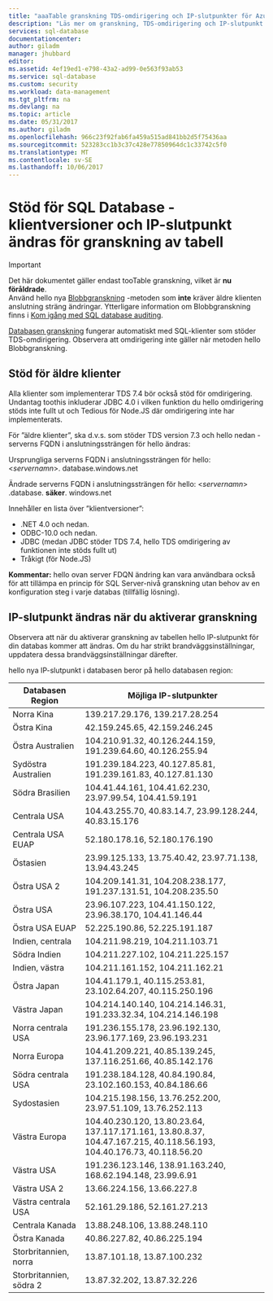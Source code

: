 ```yaml
---
title: "aaaTable granskning TDS-omdirigering och IP-slutpunkter för Azure SQL Database | Microsoft Docs"
description: "Läs mer om granskning, TDS-omdirigering och IP-slutpunkt ändringar när du implementerar tabell granskning i Azure SQL Database."
services: sql-database
documentationcenter: 
author: giladm
manager: jhubbard
editor: 
ms.assetid: 4ef19ed1-e798-43a2-ad99-0e563f93ab53
ms.service: sql-database
ms.custom: security
ms.workload: data-management
ms.tgt_pltfrm: na
ms.devlang: na
ms.topic: article
ms.date: 05/31/2017
ms.author: giladm
ms.openlocfilehash: 966c23f92fab6fa459a515ad841bb2d5f75436aa
ms.sourcegitcommit: 523283cc1b3c37c428e77850964dc1c33742c5f0
ms.translationtype: MT
ms.contentlocale: sv-SE
ms.lasthandoff: 10/06/2017
---
```

# <a name="sql-database----downlevel-clients-support-and-ip-endpoint-changes-for-table-auditing"></a>Stöd för SQL Database - klientversioner och IP-slutpunkt ändras för granskning av tabell

> [!IMPORTANT]
> Det här dokumentet gäller endast tooTable granskning, vilket är **nu föråldrade**.<br>
> Använd hello nya [Blobbgranskning](sql-database-auditing.md) -metoden som **inte** kräver äldre klienten anslutning sträng ändringar. Ytterligare information om Blobbgranskning finns i [Kom igång med SQL database auditing](sql-database-auditing.md).

[Databasen granskning](sql-database-auditing.md) fungerar automatiskt med SQL-klienter som stöder TDS-omdirigering. Observera att omdirigering inte gäller när metoden hello Blobbgranskning.

## <a id="subheading-1"></a>Stöd för äldre klienter
Alla klienter som implementerar TDS 7.4 bör också stöd för omdirigering. Undantag toothis inkluderar JDBC 4.0 i vilken funktion du hello omdirigering stöds inte fullt ut och Tedious för Node.JS där omdirigering inte har implementerats.

För ”äldre klienter”, ska d.v.s. som stöder TDS version 7.3 och hello nedan - serverns FQDN i anslutningssträngen för hello ändras:

Ursprungliga serverns FQDN i anslutningssträngen för hello: <*servernamn*>. database.windows.net

Ändrade serverns FQDN i anslutningssträngen för hello: <*servernamn*> .database. **säker**. windows.net

Innehåller en lista över ”klientversioner”:

* .NET 4.0 och nedan.
* ODBC-10.0 och nedan.
* JDBC (medan JDBC stöder TDS 7.4, hello TDS omdirigering av funktionen inte stöds fullt ut)
* Tråkigt (för Node.JS)

**Kommentar:** hello ovan server FDQN ändring kan vara användbara också för att tillämpa en princip för SQL Server-nivå granskning utan behov av en konfiguration steg i varje databas (tillfällig lösning).

## <a id="subheading-2"></a>IP-slutpunkt ändras när du aktiverar granskning
Observera att när du aktiverar granskning av tabellen hello IP-slutpunkt för din databas kommer att ändras. Om du har strikt brandväggsinställningar, uppdatera dessa brandväggsinställningar därefter.

hello nya IP-slutpunkt i databasen beror på hello databasen region:

| Databasen Region | Möjliga IP-slutpunkter |
| --- | --- |
| Norra Kina |139.217.29.176, 139.217.28.254 |
| Östra Kina |42.159.245.65, 42.159.246.245 |
| Östra Australien |104.210.91.32, 40.126.244.159, 191.239.64.60, 40.126.255.94 |
| Sydöstra Australien |191.239.184.223, 40.127.85.81, 191.239.161.83, 40.127.81.130 |
| Södra Brasilien |104.41.44.161, 104.41.62.230, 23.97.99.54, 104.41.59.191 |
| Centrala USA |104.43.255.70, 40.83.14.7, 23.99.128.244, 40.83.15.176 |
| Centrala USA EUAP |52.180.178.16, 52.180.176.190 |
| Östasien |23.99.125.133, 13.75.40.42, 23.97.71.138, 13.94.43.245 |
| Östra USA 2 |104.209.141.31, 104.208.238.177, 191.237.131.51, 104.208.235.50 |
| Östra USA |23.96.107.223, 104.41.150.122, 23.96.38.170, 104.41.146.44 |
| Östra USA EUAP |52.225.190.86, 52.225.191.187 |
| Indien, centrala |104.211.98.219, 104.211.103.71 |
| Södra Indien |104.211.227.102, 104.211.225.157 |
| Indien, västra |104.211.161.152, 104.211.162.21 |
| Östra Japan |104.41.179.1, 40.115.253.81, 23.102.64.207, 40.115.250.196 |
| Västra Japan |104.214.140.140, 104.214.146.31, 191.233.32.34, 104.214.146.198 |
| Norra centrala USA |191.236.155.178, 23.96.192.130, 23.96.177.169, 23.96.193.231 |
| Norra Europa |104.41.209.221, 40.85.139.245, 137.116.251.66, 40.85.142.176 |
| Södra centrala USA |191.238.184.128, 40.84.190.84, 23.102.160.153, 40.84.186.66 |
| Sydostasien |104.215.198.156, 13.76.252.200, 23.97.51.109, 13.76.252.113 |
| Västra Europa |104.40.230.120, 13.80.23.64, 137.117.171.161, 13.80.8.37, 104.47.167.215, 40.118.56.193, 104.40.176.73, 40.118.56.20 |
| Västra USA |191.236.123.146, 138.91.163.240, 168.62.194.148, 23.99.6.91 |
| Västra USA 2 |13.66.224.156, 13.66.227.8 |
| Västra centrala USA |52.161.29.186, 52.161.27.213 |
| Centrala Kanada |13.88.248.106, 13.88.248.110 |
| Östra Kanada |40.86.227.82, 40.86.225.194 |
| Storbritannien, norra |13.87.101.18, 13.87.100.232 |
| Storbritannien, södra 2 |13.87.32.202, 13.87.32.226 |

